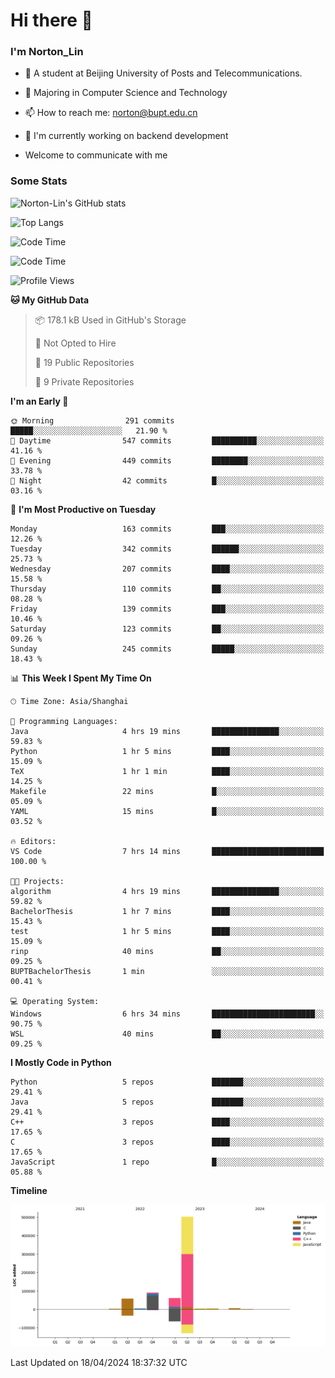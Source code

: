 
# Hi there 👋

### I'm Norton_Lin
- 🏫 A student at Beijing University of Posts and Telecommunications.
- 🌱 Majoring in Computer Science and Technology
- 📫 How to reach me: norton@bupt.edu.cn
- 🌱 I'm currently working on backend development

- Welcome to communicate with me

### Some Stats
![Norton-Lin's GitHub stats](https://github-readme-stats.vercel.app/api?username=Norton-Lin&count_private=true&show_icons=true&theme=radical)

![Top Langs](https://github-readme-stats.vercel.app/api/top-langs/?username=Norton-Lin&langs_count=10&layout=compact)

![Code Time](https://github-readme-stats.vercel.app/api/wakatime?username=Norton_Lin)

<!--START_SECTION:waka-->
![Code Time](http://img.shields.io/badge/Code%20Time-522%20hrs%2011%20mins-blue)

![Profile Views](http://img.shields.io/badge/Profile%20Views-1-blue)

**🐱 My GitHub Data** 

> 📦 178.1 kB Used in GitHub's Storage 
 > 
> 🚫 Not Opted to Hire
 > 
> 📜 19 Public Repositories 
 > 
> 🔑 9 Private Repositories 
 > 
**I'm an Early 🐤** 

```text
🌞 Morning                291 commits         █████░░░░░░░░░░░░░░░░░░░░   21.90 % 
🌆 Daytime                547 commits         ██████████░░░░░░░░░░░░░░░   41.16 % 
🌃 Evening                449 commits         ████████░░░░░░░░░░░░░░░░░   33.78 % 
🌙 Night                  42 commits          █░░░░░░░░░░░░░░░░░░░░░░░░   03.16 % 
```
📅 **I'm Most Productive on Tuesday** 

```text
Monday                   163 commits         ███░░░░░░░░░░░░░░░░░░░░░░   12.26 % 
Tuesday                  342 commits         ██████░░░░░░░░░░░░░░░░░░░   25.73 % 
Wednesday                207 commits         ████░░░░░░░░░░░░░░░░░░░░░   15.58 % 
Thursday                 110 commits         ██░░░░░░░░░░░░░░░░░░░░░░░   08.28 % 
Friday                   139 commits         ███░░░░░░░░░░░░░░░░░░░░░░   10.46 % 
Saturday                 123 commits         ██░░░░░░░░░░░░░░░░░░░░░░░   09.26 % 
Sunday                   245 commits         █████░░░░░░░░░░░░░░░░░░░░   18.43 % 
```


📊 **This Week I Spent My Time On** 

```text
🕑︎ Time Zone: Asia/Shanghai

💬 Programming Languages: 
Java                     4 hrs 19 mins       ███████████████░░░░░░░░░░   59.83 % 
Python                   1 hr 5 mins         ████░░░░░░░░░░░░░░░░░░░░░   15.09 % 
TeX                      1 hr 1 min          ████░░░░░░░░░░░░░░░░░░░░░   14.25 % 
Makefile                 22 mins             █░░░░░░░░░░░░░░░░░░░░░░░░   05.09 % 
YAML                     15 mins             █░░░░░░░░░░░░░░░░░░░░░░░░   03.52 % 

🔥 Editors: 
VS Code                  7 hrs 14 mins       █████████████████████████   100.00 % 

🐱‍💻 Projects: 
algorithm                4 hrs 19 mins       ███████████████░░░░░░░░░░   59.82 % 
BachelorThesis           1 hr 7 mins         ████░░░░░░░░░░░░░░░░░░░░░   15.43 % 
test                     1 hr 5 mins         ████░░░░░░░░░░░░░░░░░░░░░   15.09 % 
rinp                     40 mins             ██░░░░░░░░░░░░░░░░░░░░░░░   09.25 % 
BUPTBachelorThesis       1 min               ░░░░░░░░░░░░░░░░░░░░░░░░░   00.41 % 

💻 Operating System: 
Windows                  6 hrs 34 mins       ███████████████████████░░   90.75 % 
WSL                      40 mins             ██░░░░░░░░░░░░░░░░░░░░░░░   09.25 % 
```

**I Mostly Code in Python** 

```text
Python                   5 repos             ███████░░░░░░░░░░░░░░░░░░   29.41 % 
Java                     5 repos             ███████░░░░░░░░░░░░░░░░░░   29.41 % 
C++                      3 repos             ████░░░░░░░░░░░░░░░░░░░░░   17.65 % 
C                        3 repos             ████░░░░░░░░░░░░░░░░░░░░░   17.65 % 
JavaScript               1 repo              █░░░░░░░░░░░░░░░░░░░░░░░░   05.88 % 
```



**Timeline**

![Lines of Code chart](https://raw.githubusercontent.com/Norton-Lin/Norton-Lin/main/assets/bar_graph.png)


 Last Updated on 18/04/2024 18:37:32 UTC
<!--END_SECTION:waka-->
